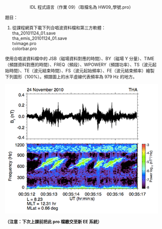 <p align="center">IDL 程式語言（作業 09）（取檔名為 HW09_學號.pro）</p>

題目：
1. 從課程網頁下載下列合唱波資料檔和第三方軟體：  
tha_20101124_01.save  
tha_emis_20101124_01.save  
tvimage.pro  
colorbar.pro

使用合唱波資料檔中的 JSB（磁場資料對應的時間）、BY（磁場 Y 分量）、TIME（頻譜資料對應的時間）、FREQ（頻段）、WPOWERY（頻譜功率）、TS（波元起始時間）、TE（波元結束時間）、FS（波元起始頻率）、FE（波元結束頻率）繪製下列圖形（100%）。頻譜圖上的水平虛線代表頻率為 979 Hz 的地方。

<p align="center" width="100%"><img src="https://github.com/chikenscrach/SS2012/blob/main/hw09/image/img-1.png"></p>

**（注意：下次上課前把此 pro 檔繳交至新 EE 系統）**